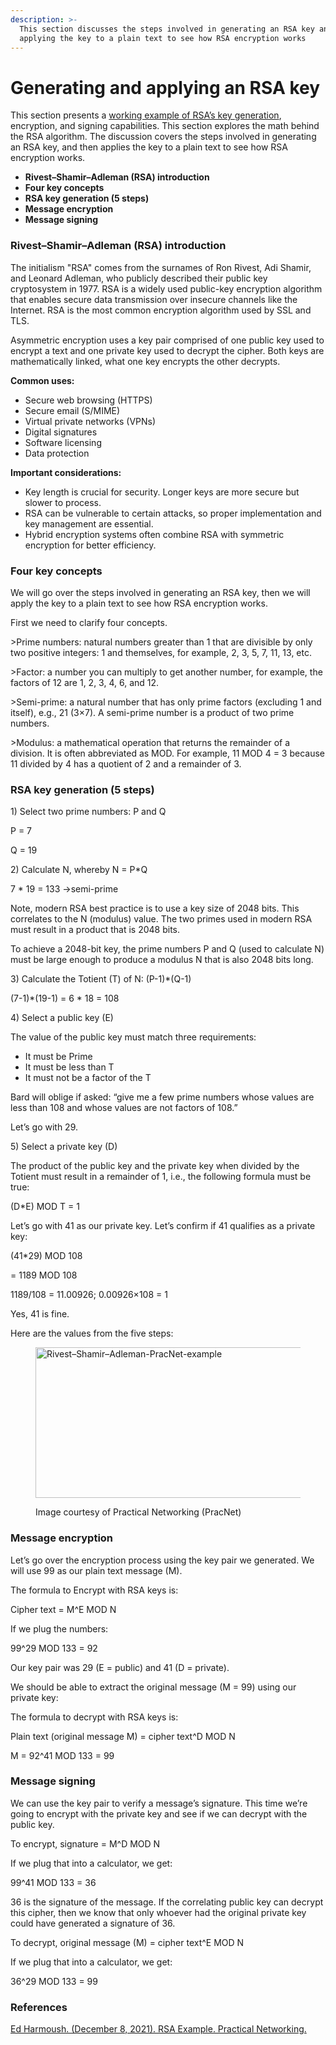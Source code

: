 ```yaml
---
description: >-
  This section discusses the steps involved in generating an RSA key and
  applying the key to a plain text to see how RSA encryption works
---
```


# Generating and applying an RSA key

This section presents a [working example of RSA’s key generation](https://www.youtube.com/watch?v=Pq8gNbvfaoM), encryption, and signing capabilities. This section explores the math behind the RSA algorithm. The discussion covers the steps involved in generating an RSA key, and then applies the key to a plain text to see how RSA encryption works.

* **Rivest–Shamir–Adleman (RSA) introduction**
* **Four key concepts**
* **RSA key generation (5 steps)**
* **Message encryption**
* **Message signing**

### Rivest–Shamir–Adleman (RSA) introduction

The initialism "RSA" comes from the surnames of Ron Rivest, Adi Shamir, and Leonard Adleman, who publicly described their public key cryptosystem in 1977. RSA is a widely used public-key encryption algorithm that enables secure data transmission over insecure channels like the Internet. RSA is the most common encryption algorithm used by SSL and TLS.

Asymmetric encryption uses a key pair comprised of one public key used to encrypt a text and one private key used to decrypt the cipher. Both keys are mathematically linked, what one key encrypts the other decrypts.&#x20;

**Common uses:**

* Secure web browsing (HTTPS)
* Secure email (S/MIME)
* Virtual private networks (VPNs)
* Digital signatures
* Software licensing
* Data protection

**Important considerations:**

* Key length is crucial for security. Longer keys are more secure but slower to process.
* RSA can be vulnerable to certain attacks, so proper implementation and key management are essential.
* Hybrid encryption systems often combine RSA with symmetric encryption for better efficiency.

### Four key concepts

We will go over the steps involved in generating an RSA key, then we will apply the key to a plain text to see how RSA encryption works.

First we need to clarify four concepts.

\>Prime numbers: natural numbers greater than 1 that are divisible by only two positive integers: 1 and themselves, for example, 2, 3, 5, 7, 11, 13, etc.

\>Factor: a number you can multiply to get another number, for example, the factors of 12 are 1, 2, 3, 4, 6, and 12.

\>Semi-prime: a natural number that has only prime factors (excluding 1 and itself), e.g., 21 (3×7). A semi-prime number is a product of two prime numbers.

\>Modulus: a mathematical operation that returns the remainder of a division. It is often abbreviated as MOD. For example, 11 MOD 4 = 3 because 11 divided by 4 has a quotient of 2 and a remainder of 3.

### RSA key generation (5 steps)

1\) Select two prime numbers: P and Q

P = 7

Q = 19

2\) Calculate N, whereby N = P\*Q

7 \* 19 = 133 →semi-prime

Note, modern RSA best practice is to use a key size of 2048 bits. This correlates to the N (modulus) value.  The two primes used in modern RSA must result in a product that is 2048 bits.

To achieve a 2048-bit key, the prime numbers P and Q (used to calculate N) must be large enough to produce a modulus N that is also 2048 bits long.

3\) Calculate the Totient (T) of N: (P-1)\*(Q-1)

(7-1)\*(19-1) = 6 \* 18 = 108

4\) Select a public key (E)

The value of the public key must match three requirements:

* It must be Prime
* It must be less than T
* It must not be a factor of the T

Bard will oblige if asked: “give me a few prime numbers whose values are less than 108 and whose values are not factors of 108.”

Let’s go with 29.

5\) Select a private key (D)

The product of the public key and the private key when divided by the Totient must result in a remainder of 1, i.e., the following formula must be true:

(D\*E) MOD T = 1

Let’s go with 41 as our private key. Let’s confirm if 41 qualifies as a private key:

(41\*29) MOD 108

\= 1189 MOD 108

1189/108 = 11.00926; 0.00926×108 = 1

Yes, 41 is fine.

Here are the values from the five steps:

<figure><img src="https://professionaludev.wordpress.com/wp-content/uploads/2023/12/riveste28093shamire28093adleman-pracnet-example.webp?w=1024" alt="Rivest–Shamir–Adleman-PracNet-example" height="241" width="1024"><figcaption><p>Image courtesy of Practical Networking (PracNet)</p></figcaption></figure>

### Message encryption

Let’s go over the encryption process using the key pair we generated. We will use 99 as our plain text message (M).

The formula to Encrypt with RSA keys is:

Cipher text = M^E MOD N

If we plug the numbers:

99^29 MOD 133 = 92

Our key pair was 29 (E = public) and 41 (D = private).&#x20;

We should be able to extract the original message (M = 99) using our private key:

The formula to decrypt with RSA keys is:

Plain text (original message M) = cipher text^D MOD N

M = 92^41 MOD 133 = 99

### Message signing

We can use the key pair to verify a message’s signature. This time we’re going to encrypt with the private key and see if we can decrypt with the public key.

To encrypt, signature = M^D MOD N

If we plug that into a calculator, we get:

99^41 MOD 133 = 36

36 is the signature of the message. If the correlating public key can decrypt this cipher, then we know that only whoever had the original private key could have generated a signature of 36.

To decrypt, original message (M) = cipher text^E MOD N

If we plug that into a calculator, we get:

36^29 MOD 133 = 99

### References

[Ed Harmoush. (December 8, 2021). RSA Example. Practical Networking.](https://www.practicalnetworking.net/series/cryptography/rsa-example/)
